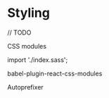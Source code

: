 # Styling

// TODO

CSS modules

import './index.sass';

<Component className="" styleName=""/>

babel-plugin-react-css-modules

Autoprefixer
